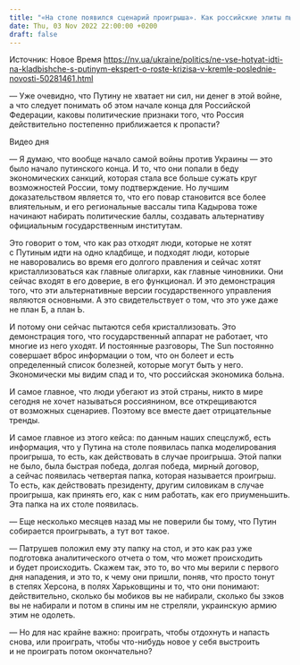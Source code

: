 ```yaml
---
title: "«На столе появился сценарий проигрыша». Как российские элиты пытаются выйти на Запад, чтобы спастись от поражения Кремля — интервью"
date: Thu, 03 Nov 2022 22:00:00 +0200
draft: false
---
```

Источник: Новое Время https://nv.ua/ukraine/politics/ne-vse-hotyat-idti-na-kladbishche-s-putinym-ekspert-o-roste-krizisa-v-kremle-poslednie-novosti-50281461.html


— Уже очевидно, что Путину не хватает ни сил, ни денег в этой войне, а что следует понимать об этом начале конца для Российской Федерации, каковы политические признаки того, что Россия действительно постепенно приближается к пропасти?

 Видео дня   

— Я думаю, что вообще начало самой войны против Украины — это было начало путинского конца. И то, что они попали в беду экономических санкций, которая стала все больше сужать круг возможностей России, тому подтверждение. Но лучшим доказательством является то, что его повар становится все более влиятельным, и его региональные вассалы типа Кадырова тоже начинают набирать политические баллы, создавать альтернативу официальным государственным институтам.

Это говорит о том, что как раз отходят люди, которые не хотят с Путиным идти на одно кладбище, и подходят люди, которые не наворовались во время его долгого правления и сейчас хотят кристаллизоваться как главные олигархи, как главные чиновники. Они сейчас входят в его доверие, в его функционал. И это демонстрация того, что эти альтернативные версии государственного управления являются основными. А это свидетельствует о том, что это уже даже не план Б, а план Ь.

И потому они сейчас пытаются себя кристаллизовать. Это демонстрация того, что государственный аппарат не работает, что многие из него уходят. И постоянные разговоры, The Sun постоянно совершает вброс информации о том, что он болеет и есть определенный список болезней, которые могут быть у него. Экономически мы видим спад и то, что российская экономика больна.

И самое главное, что люди убегают из этой страны, никто в мире сегодня не хочет называться россиянином, все открещиваются от возможных сценариев. Поэтому все вместе дает отрицательные тренды.

И самое главное из этого кейса: по данным наших спецслужб, есть информация, что у Путина на столе появилась папка моделирования проигрыша, то есть, как действовать в случае проигрыша. Этой папки не было, была быстрая победа, долгая победа, мирный договор, а сейчас появилась четвертая папка, которая называется проигрыш. То есть, как действовать президенту, другим силовикам в случае проигрыша, как принять его, как с ним работать, как его приуменьшить. Эта папка на их столе появилась.

— Еще несколько месяцев назад мы не поверили бы тому, что Путин собирается проигрывать, а тут вот такое.

— Патрушев положил ему эту папку на стол, и это как раз уже подготовка аналитического отчета о том, что может происходить и будет происходить. Скажем так, это то, во что мы верили с первого дня нападения, и это то, к чему они пришли, поняв, что просто тонут в степях Херсона, в полях Харьковщины и то, что они понимают: действительно, сколько бы мобиков вы не набирали, сколько бы зэков вы не набирали и потом в спины им не стреляли, украинскую армию этим не одолеть.

— Но для нас крайне важно: проиграть, чтобы отдохнуть и напасть снова, или проиграть, чтобы что-нибудь новое у себя выстроить и не проиграть потом окончательно?
